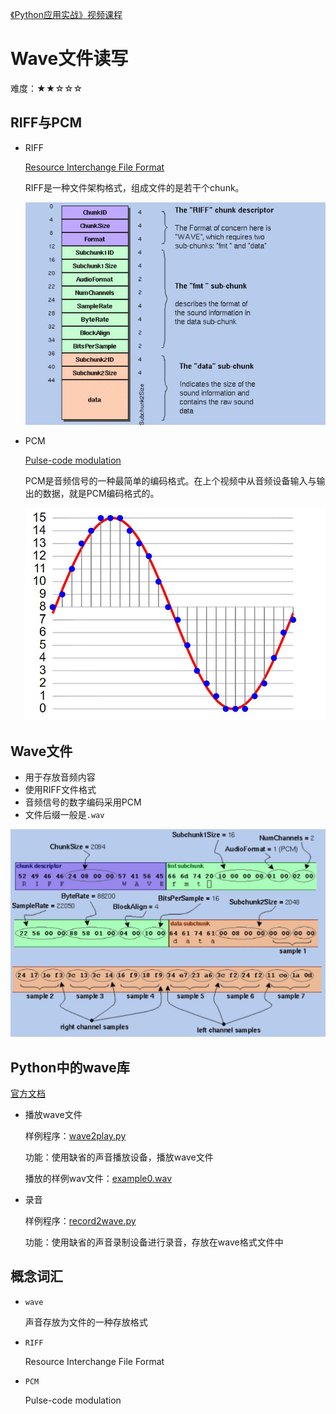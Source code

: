 [《Python应用实战》视频课程](https://study.163.com/course/courseMain.htm?courseId=1209533804&share=2&shareId=400000000624093)

# Wave文件读写

难度：★★☆☆☆

## RIFF与PCM

- RIFF

  [Resource Interchange File Format](https://en.wikipedia.org/wiki/Resource_Interchange_File_Format)

  RIFF是一种文件架构格式，组成文件的是若干个chunk。

  ![RIFF](images/RIFF.JPG)

- PCM

  [Pulse-code modulation](https://en.wikipedia.org/wiki/Pulse-code_modulation)

  PCM是音频信号的一种最简单的编码格式。在上个视频中从音频设备输入与输出的数据，就是PCM编码格式的。

  ![PCM](images/PCM.JPG)

## Wave文件

  - 用于存放音频内容
  - 使用RIFF文件格式
  - 音频信号的数字编码采用PCM
  - 文件后缀一般是`.wav`

  ![wave](images/WAV.JPG)

## Python中的wave库

  [官方文档](https://docs.python.org/zh-cn/3/library/wave.html)

- 播放wave文件

  样例程序：[wave2play.py](programs/wave2play.py)

  功能：使用缺省的声音播放设备，播放wave文件

  播放的样例wav文件：[example0.wav](https://github.com/zhujisheng/learn_python/raw/master/08.%E7%A7%91%E5%AD%A6%E8%AE%A1%E7%AE%97%E4%B8%8E%E4%BD%9C%E5%9B%BE/programs/example0.wav)

- 录音

  样例程序：[record2wave.py](programs/record2wave.py)

  功能：使用缺省的声音录制设备进行录音，存放在wave格式文件中

  
## 概念词汇

- `wave`

  声音存放为文件的一种存放格式

- `RIFF`

  Resource Interchange File Format

- `PCM`

  Pulse-code modulation
